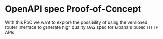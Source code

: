 # OpenAPI spec Proof-of-Concept

With this PoC we want to explore the possibility of using the versioned router
interface to generate high quality OAS spec for Kibana's public HTTP APIs.